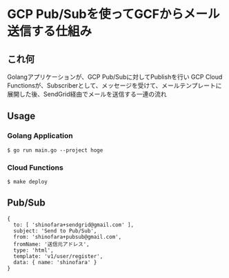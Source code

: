 GCP Pub/Subを使ってGCFからメール送信する仕組み
==================================

## これ何

Golangアプリケーションが、GCP Pub/Subに対してPublishを行い
GCP Cloud Functionsが、Subscriberとして、メッセージを受けて、メールテンプレートに展開した後、SendGrid経由でメールを送信する一連の流れ

## Usage

### Golang Application

```
$ go run main.go --project hoge
```

### Cloud Functions

```
$ make deploy
```

## Pub/Sub

```
{
  to: [ 'shinofara+sendgrid@gmail.com' ],
  subject: 'Send to Pub/Sub',
  from: 'shinofara+pubsub@gmail.com',
  fromName: '送信元アドレス',
  type: 'html',
  template: 'v1/user/register',
  data: { name: 'shinofara' }
}
```